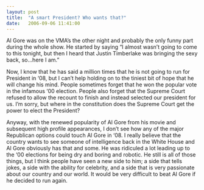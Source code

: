 ```yaml
---
layout: post
title:  "A smart President? Who wants that?"
date:   2006-09-06 11:41:00
---
```

Al Gore was on the VMA’s the other night and probably the only funny part during the whole show. He started by saying “I almost wasn’t going to come to this tonight, but then I heard that Justin Timberlake was bringing the sexy back, so...here I am.”

Now, I know that he has said a million times that he is not going to run for President in ‘08, but I can’t help holding on to the tiniest bit of hope that he will change his mind. People sometimes forget that he won the popular vote in the infamous ‘00 election. People also forget that the Supreme Court refused to allow the recount to finish and instead selected our president for us. I’m sorry, but where in the constitution does the Supreme Court get the power to elect the President?

Anyway, with the renewed popularity of Al Gore from his movie and subsequent high profile appearances, I don’t see how any of the major Republican options could touch Al Gore in ‘08. I really believe that the country wants to see someone of intelligence back in the White House and Al Gore obviously has that and some. He was ridiculed a lot leading up to the ‘00 elections for being dry and boring and robotic. He still is all of those things, but I think people have seen a new side to him; a side that tells jokes, a side with the ability for celebrity, and a side that is very passionate about our country and our world. It would be very difficult to beat Al Gore if he decided to run again.
